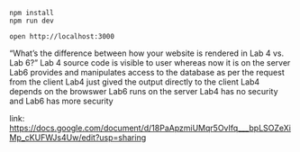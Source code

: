 ```
npm install
npm run dev
```

```
open http://localhost:3000
```

“What’s the difference between how your website is rendered in Lab 4 vs. Lab 6?”
Lab 4 source code is visible to user whereas now it is on the server 
Lab6 provides and manipulates access to the database as per the request from the client
Lab4 just gived the output directly to the client
Lab4 depends on the browswer
Lab6 runs on the server 
Lab4 has no security and Lab6 has more security

link: https://docs.google.com/document/d/18PaApzmiUMqr5OvIfq___bpLSOZeXiMp_cKUFWJs4Uw/edit?usp=sharing